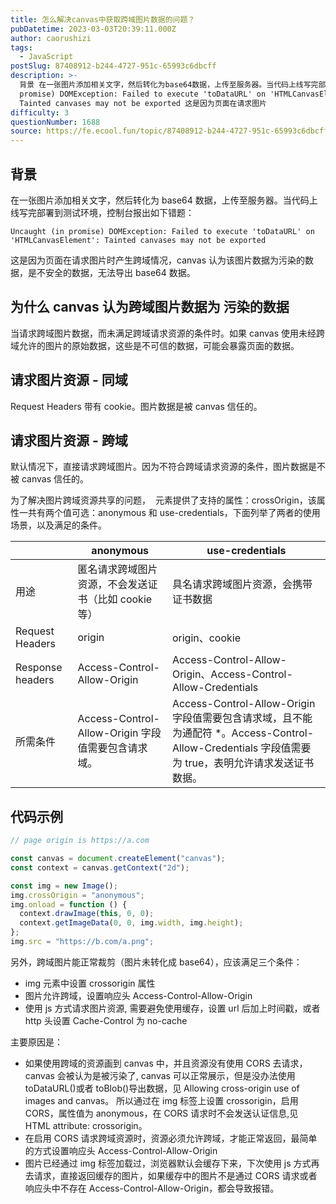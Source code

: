 ```yaml
---
title: 怎么解决canvas中获取跨域图片数据的问题？
pubDatetime: 2023-03-03T20:39:11.000Z
author: caorushizi
tags:
  - JavaScript
postSlug: 87408912-b244-4727-951c-65993c6dbcff
description: >-
  背景 在一张图片添加相关文字，然后转化为base64数据，上传至服务器。当代码上线写完部署到测试环境，控制台报出如下错题： Uncaught (in
  promise) DOMException: Failed to execute 'toDataURL' on 'HTMLCanvasElement':
  Tainted canvases may not be exported 这是因为页面在请求图片
difficulty: 3
questionNumber: 1688
source: https://fe.ecool.fun/topic/87408912-b244-4727-951c-65993c6dbcff
---
```


## 背景

在一张图片添加相关文字，然后转化为 base64 数据，上传至服务器。当代码上线写完部署到测试环境，控制台报出如下错题：

```
Uncaught (in promise) DOMException: Failed to execute 'toDataURL' on 'HTMLCanvasElement': Tainted canvases may not be exported
```

这是因为页面在请求图片时产生跨域情况，canvas 认为该图片数据为污染的数据，是不安全的数据，无法导出 base64 数据。

## 为什么 canvas 认为跨域图片数据为 污染的数据

当请求跨域图片数据，而未满足跨域请求资源的条件时。如果 canvas 使用未经跨域允许的图片的原始数据，这些是不可信的数据，可能会暴露页面的数据。

## 请求图片资源 - 同域

Request Headers 带有 cookie。图片数据是被 canvas 信任的。

## 请求图片资源 - 跨域

默认情况下，直接请求跨域图片。因为不符合跨域请求资源的条件，图片数据是不被 canvas 信任的。

为了解决图片跨域资源共享的问题， <img> 元素提供了支持的属性：crossOrigin，该属性一共有两个值可选：anonymous 和 use-credentials，下面列举了两者的使用场景，以及满足的条件。

|                  | anonymous                                            | use-credentials                                                                                                                                     |
| ---------------- | ---------------------------------------------------- | --------------------------------------------------------------------------------------------------------------------------------------------------- |
| 用途             | 匿名请求跨域图片资源，不会发送证书（比如 cookie 等） | 具名请求跨域图片资源，会携带证书数据                                                                                                                |
| Request Headers  | origin                                               | origin、cookie                                                                                                                                      |
| Response headers | Access-Control-Allow-Origin                          | Access-Control-Allow-Origin、Access-Control-Allow-Credentials                                                                                       |
| 所需条件         | Access-Control-Allow-Origin 字段值需要包含请求域。   | Access-Control-Allow-Origin 字段值需要包含请求域，且不能为通配符 \*。Access-Control-Allow-Credentials 字段值需要为 true，表明允许请求发送证书数据。 |

## 代码示例

```js
// page origin is https://a.com

const canvas = document.createElement("canvas");
const context = canvas.getContext("2d");

const img = new Image();
img.crossOrigin = "anonymous";
img.onload = function () {
  context.drawImage(this, 0, 0);
  context.getImageData(0, 0, img.width, img.height);
};
img.src = "https://b.com/a.png";
```

另外，跨域图片能正常裁剪（图片未转化成 base64），应该满足三个条件：

- img 元素中设置 crossorigin 属性
- 图片允许跨域，设置响应头 Access-Control-Allow-Origin
- 使用 js 方式请求图片资源, 需要避免使用缓存，设置 url 后加上时间戳，或者 http 头设置 Cache-Control 为 no-cache

主要原因是：

- 如果使用跨域的资源画到 canvas 中，并且资源没有使用 CORS 去请求，canvas 会被认为是被污染了, canvas 可以正常展示，但是没办法使用 toDataURL()或者 toBlob()导出数据，见 Allowing cross-origin use of images and canvas。 所以通过在 img 标签上设置 crossorigin，启用 CORS，属性值为 anonymous，在 CORS 请求时不会发送认证信息,见 HTML attribute: crossorigin。
- 在启用 CORS 请求跨域资源时，资源必须允许跨域，才能正常返回，最简单的方式设置响应头 Access-Control-Allow-Origin
- 图片已经通过 img 标签加载过，浏览器默认会缓存下来，下次使用 js 方式再去请求，直接返回缓存的图片，如果缓存中的图片不是通过 CORS 请求或者响应头中不存在 Access-Control-Allow-Origin，都会导致报错。
